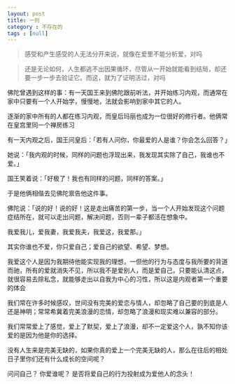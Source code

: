 ```yaml
---
layout: post
title: 一则
category : 不存在的
tags : [null]
---
```


>感受和产生感受的人无法分开来说，就像在爱里不能分析爱，对吗

>还是无论如何，人生都逃不出因果循环，尽管从一开始就能看到结局，却还要一步一步去验证它。而这，就为了证明活过，对吗

佛陀曾遇到这样的事：有一天国王来到佛陀跟前听法，并开始练习内观，而通常在家中只要有一个人开始学，慢慢地，法就会影响到家中其它的人。

逐渐的家中所有的人都在练习内观，而皇后玛丽也成为一位很好的修行者。他俩常在皇宫里同一个禅房练习

有一天内观之后，国王问皇后：「若有人问你，你最爱的人是谁？你会怎么回答？」

她说：「我内观的时候，同样的问题也浮现出来，我发现其实除了自己，我谁也不爱。」

国王笑着说：「好极了！我也有同样的问题，同样的答案。」

于是他俩相偕去见佛陀禀告他这件事。

佛陀说：「说的好！说的好！这是走出痛苦的第一步，当一个人开始发现这个问题症结所在，就可以走出问题，解决问题，否则一辈子都活在想象中。

我爱我儿，爱我妻，我爱我夫，我爱这，我爱那。」

其实你谁也不爱，你只爱自己；爱自己的欲望、希望、梦想。

我爱这个人是因为我期待他能实现我的理想，一但他的行为与态度与我所要的背道而驰，所有的爱就消失不见，所以我不是爱别人，而是爱自己，只要能认清这点，就很容易去除私念，就能够走出以自我为中心的习性，所以这是内观者第一个重要的体会

我们常在许多时候感叹，世间没有完美的爱恋与情人，却忽略了自己要的到底是人还是神明；常常希冀着完美浪漫的恋情，却忽略了浪漫和现实难以兼容的部分。

我们常常爱上了感觉，爱上了默契，爱上了浪漫，却不一定爱这个人，孰不知你该爱的是因为他是你的选择。

没有人生来是完美无缺的，如果你真的爱上一个完美无缺的人，那么在往后的相处日子里你们还有什么成长的空间呢？

问问自己？ 你爱谁呢？ 是否将爱自己的行为投射成为爱他人的念头！
